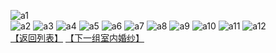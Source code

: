 ![a1](https://github.com/yuzidong/wedding/blob/master/images/a1.jpg?raw=true)  
![a2](https://github.com/yuzidong/wedding/blob/master/images/a2.jpg?raw=true)  ![a3](https://github.com/yuzidong/wedding/blob/master/images/a3.jpg?raw=true)  ![a4](https://github.com/yuzidong/wedding/blob/master/images/a4.jpg?raw=true)  ![a5](https://github.com/yuzidong/wedding/blob/master/images/a5.jpg?raw=true)  ![a6](https://github.com/yuzidong/wedding/blob/master/images/a6.jpg?raw=true)  ![a7](https://github.com/yuzidong/wedding/blob/master/images/a7.jpg?raw=true)  ![a8](https://github.com/yuzidong/wedding/blob/master/images/a8.jpg?raw=true)  ![a9](https://github.com/yuzidong/wedding/blob/master/images/a9.jpg?raw=true)  ![a10](https://github.com/yuzidong/wedding/blob/master/images/a10.jpg?raw=true)  ![a11](https://github.com/yuzidong/wedding/blob/master/images/a11.jpg?raw=true)  ![a12](https://github.com/yuzidong/wedding/blob/master/images/a12.jpg?raw=true)  
     [【返回列表】](http://yuzidong.github.io/photolist/)     [【下一组室内婚纱】](http://yuzidong.github.io/photo_b/)
